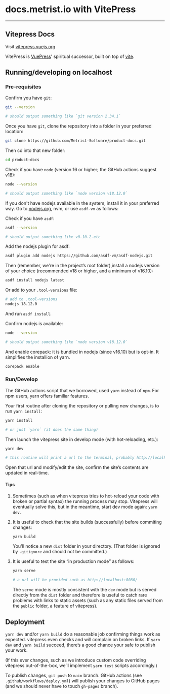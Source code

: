 # docs.metrist.io with VitePress

---


## Vitepress Docs

Visit [vitepress.vuejs.org](https://vitepress.vuejs.org).

VitePress is [VuePress](https://vuepress.vuejs.org)' spiritual successor, built on top of [vite](https://github.com/vitejs/vite).

## Running/developing on localhost

### Pre-requisites

Confirm you have `git`:

```sh
git --version

# should output something like `git version 2.34.1`
```

Once you have `git`, clone the repository into a folder in your preferred location:

```sh
git clone https://github.com/Metrist-Software/product-docs.git
```

Then cd into that new folder:

```sh
cd product-docs
```

Check if you have `node` (version 16 or higher; the GitHub actions suggest v18):

```sh
node --version

# should output something like `node version v18.12.0`
```

If you don't have nodejs available in the system, install it in your preferred way. Go to [nodejs.org](https://nodejs.org/en/download/), nvm, or use `asdf-vm` as follows:

Check if you have `asdf`:

```sh
asdf --version

# should output something like v0.10.2-etc
```

Add the nodejs plugin for asdf:

```sh
asdf plugin add nodejs https://github.com/asdf-vm/asdf-nodejs.git
```

Then (remember, we're in the project’s root folder),install a nodejs version of your choice (recommended v18 or higher, and a minimum of v16.10):

```sh
asdf install nodejs latest
```

Or add to your `.tool-versions` file:

```sh
# add to .tool-versions
nodejs 18.12.0
```

And run `asdf install`.

Confirm nodejs is available:

```sh
node --version

# should output something like `node version v18.12.0`
```

And enable corepack: it is bundled in nodejs (since v16.10) but is opt-in. It simplifies the installion of yarn.

```sh
corepack enable
```

### Run/Develop

The GitHub actions script that we borrowed, used `yarn` instead of `npm`. For npm users, yarn offers familiar features.

Your first routine after cloning the repository or pulling new changes, is to run `yarn install`:

```sh
yarn install

# or just `yarn` (it does the same thing)
```

Then launch the vitepress site in develop mode (with hot-reloading, etc.):

```sh
yarn dev

# this routine will print a url to the terminal, probably http://localhost:5173
```

Open that url and modify/edit the site, confirm the  site’s contents are updated in real-time.

#### Tips

1. Sometimes (such as when vitepress tries to hot-reload your code with broken or partial syntax) the running process may stop. Vitepress will eventually solve this, but in the meantime, start dev mode again: `yarn dev`.

1. It is useful to check that the site builds (successfully) before commiting changes:

	```sh
	yarn build
	```

	You'll notice a new `dist` folder in your directory. (That folder is ignored by `.gitignore` and should not be committed.)

1. It is useful to test the site “in production mode” as follows:

	```sh
	yarn serve

	# a url will be provided such as http://localhost:8080/
	```

	The `serve` mode is mostly consistent with the `dev` mode but is served directly from the `dist` folder and therefore is useful to catch rare problems with links to static assets (such as any static files served from the `public` folder, a feature of vitepress).

## Deployment

`yarn dev` and/or `yarn build` do a reasonable job confirming things work as expected. vitepress even checks and will complain on broken links. If `yarn dev` and `yarn build` succeed, there’s a good chance your safe to publish your work.

(If this ever changes, such as we introduce custom code overriding vitepress out-of-the-box, we’ll implement `yarn test` scripts accordingly.)

To publish changes, `git push` to `main` branch. GitHub actions (see `.github/workflows/deploy.yml`) will publish your changes to GitHub pages (and we should never have to touch `gh-pages` branch).
